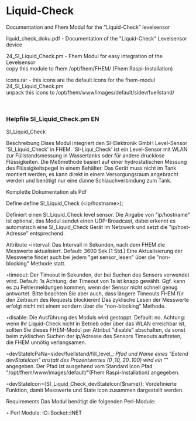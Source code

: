 # Liquid-Check
Documentation and Fhem Modul for the "Liquid-Check" levelsensor
<p>
liquid_check_doku.pdf       <tab>- Documentation of the "Liquid-Check" Levelsensor device
<p>  
24_SI_Liquid_Check.pm       - Fhem Modul for easy integration of the Levelsensor<br>
  copy this module to fhem /opt/fhem/FHEM/  (Fhem Raspi-Installation)
<p>  
icons.rar                   - this icons are the default icons for the fhem-modul 24_SI_Liquid_Check.pm<br>
  unpack this icons to /opt/fhem/www/images/default/sidev/fuellstand/                              
<p>
<br>
<h3>Helpfile SI_Liquid_Check.pm EN</h3>



SI_Liquid_Check

 Beschreibung
 Dises Modul integriert den SI-Elektronik GmbH Level-Sensor 'SI_Liquid_Check' in FHEM. 
 'SI-Liqui_Check' ist ein Level-Sensor mit WLAN zur Füllstandsmessung in Wassertanks oder für andere drucklose Flüssigkeiten.
 Die Meßmethode basiert auf einer hydrostatischen Messung des Flüssigkeitspegel in einem Behälter.
 Das Gerät muss nicht im Tank montiert werden, es kann direkt in einem Versorgungsraum angebracht werden und benötigt nur eine dünne Schlauchverbindung zum Tank.

Komplette Dokumentation als Pdf 

Define define <name> SI_Liquid_Check (<ip/hostname>);

 Definiert einen SI_Liquid_Check level sensor. 
 Die Angabe von "ip/hostname" ist optional, das Modul sendet einen UDP-Broadcast, dabei erkennt es automatisch eine SI_Liquid_Check Gerät im Netzwerk und setzt die "ip/host-Adresse" entsprechend. 


Attribute 
◦interval: Das Intervall in Sekunden, nach dem FHEM die Messwerte aktualisiert. Default: 3600 Sek.(1 Std.)
Eine Aktualisierung der Messwerte findet auch bei jedem "get sensor_lesen" über die "non-blocking" Methode statt. 

◦timeout: Der Timeout in Sekunden, der bei Suchen des Sensors verwendet wird. Default: 1s
Achtung: der Timeout von 1s ist knapp gewählt. Ggf. kann es zu Fehlermeldungen kommen, wenn der Sensor nicht schnell genug antwortet. Bitte beachten Sie aber auch, dass längere Timeouts FHEM für den Zeitraum des Requests blockieren!
 Das zyklische Lesen der Messwerte erfolgt nicht mit einem <timeout> sondern über die "non-blocking" Methode. 

◦disable: Die Ausführung des Moduls wird gestoppt. Default: no.
Achtung: wenn Ihr Liquid-Check nicht in Betrieb oder über das WLAN erreichbar ist, sollten Sie dieses FHEM-Modul per Attribut "disable" abschalten, da sonst beim zyklischen Suchen der ip/Adresse des Sensors Timeouts auftreten, die FHEM unnötig verlangsamen. 

◦devStateIcPaNa=sidev/fuellstand/fill_level_*:
 Pfad und Name eines "Extend devStateIcon" anstatt des Prozentwertes (0 ,10, 20..100) wird ein "*" angegeben. Der Pfad ist ausgehend vom Standard Icon Pfad "/opt/fhem/www/images/default/"(Fhem Raspi-Installation) angegeben. 


◦devStateIcon={SI_Liquid_Check_devStateIcon($name)}:
 Vordefinierte Funktion, damit Messwerte und State Icon zusammen dargestellt werden. 

Requirements 
Das Modul benötigt die folgenden Perl-Module:

◦ Perl Module: IO::Socket::INET 
